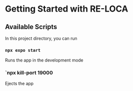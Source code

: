 # Getting Started with RE-LOCA

## Available Scripts

In this project directory, you can run

### `npx expo start`

Runs the app in the development mode

### `npx kill-port 19000

Ejects the app

